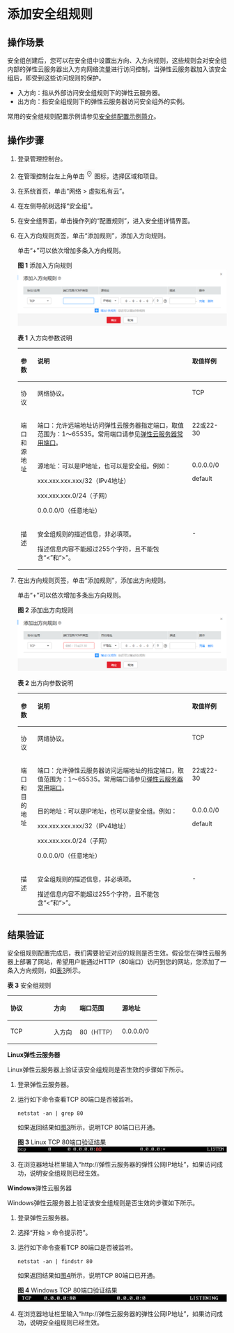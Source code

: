 # 添加安全组规则<a name="zh-cn_topic_0030969470"></a>

## 操作场景<a name="s480ea51d8f2542828c323c6c8eb50861"></a>

安全组创建后，您可以在安全组中设置出方向、入方向规则，这些规则会对安全组内部的弹性云服务器出入方向网络流量进行访问控制，当弹性云服务器加入该安全组后，即受到这些访问规则的保护。

-   入方向：指从外部访问安全组规则下的弹性云服务器。
-   出方向：指安全组规则下的弹性云服务器访问安全组外的实例。

常用的安全组规则配置示例请参见[安全组配置示例简介](安全组配置示例简介.md)。

## 操作步骤<a name="section2999103814551"></a>

1.  登录管理控制台。
2.  在管理控制台左上角单击![](figures/icon-region.png)图标，选择区域和项目。
3.  在系统首页，单击“网络 \> 虚拟私有云”。
4.  在左侧导航树选择“安全组”。
5.  在安全组界面，单击操作列的“配置规则”，进入安全组详情界面。
6.  在入方向规则页签，单击“添加规则”，添加入方向规则。

    单击“+”可以依次增加多条入方向规则。

    **图 1**  添加入方向规则<a name="fig73195191822"></a>  
    ![](figures/添加入方向规则.png "添加入方向规则")

    **表 1**  入方向参数说明

    <a name="table532116198213"></a>
    <table><thead align="left"><tr id="row731911191722"><th class="cellrowborder" valign="top" width="8%" id="mcps1.2.4.1.1"><p id="p17319119020"><a name="p17319119020"></a><a name="p17319119020"></a>参数</p>
    </th>
    <th class="cellrowborder" valign="top" width="74%" id="mcps1.2.4.1.2"><p id="p431911191622"><a name="p431911191622"></a><a name="p431911191622"></a>说明</p>
    </th>
    <th class="cellrowborder" valign="top" width="18%" id="mcps1.2.4.1.3"><p id="p103191119621"><a name="p103191119621"></a><a name="p103191119621"></a>取值样例</p>
    </th>
    </tr>
    </thead>
    <tbody><tr id="row8320419723"><td class="cellrowborder" valign="top" width="8%" headers="mcps1.2.4.1.1 "><p id="p1432013199214"><a name="p1432013199214"></a><a name="p1432013199214"></a>协议</p>
    </td>
    <td class="cellrowborder" valign="top" width="74%" headers="mcps1.2.4.1.2 "><p id="p432017191726"><a name="p432017191726"></a><a name="p432017191726"></a>网络协议。</p>
    </td>
    <td class="cellrowborder" valign="top" width="18%" headers="mcps1.2.4.1.3 "><p id="p1332014191216"><a name="p1332014191216"></a><a name="p1332014191216"></a>TCP</p>
    </td>
    </tr>
    <tr id="row1732101910217"><td class="cellrowborder" rowspan="2" valign="top" width="8%" headers="mcps1.2.4.1.1 "><p id="p16320131918211"><a name="p16320131918211"></a><a name="p16320131918211"></a>端口和源地址</p>
    <p id="p203213191023"><a name="p203213191023"></a><a name="p203213191023"></a></p>
    </td>
    <td class="cellrowborder" valign="top" width="74%" headers="mcps1.2.4.1.2 "><p id="p0320141916219"><a name="p0320141916219"></a><a name="p0320141916219"></a>端口：允许远端地址访问弹性云服务器指定端口，取值范围为：1～65535。常用端口请参见<a href="弹性云服务器常用端口.md">弹性云服务器常用端口</a>。</p>
    </td>
    <td class="cellrowborder" valign="top" width="18%" headers="mcps1.2.4.1.3 "><p id="p332121914218"><a name="p332121914218"></a><a name="p332121914218"></a>22或22-30</p>
    </td>
    </tr>
    <tr id="row2032111191124"><td class="cellrowborder" valign="top" headers="mcps1.2.4.1.1 "><p id="p1632116191821"><a name="p1632116191821"></a><a name="p1632116191821"></a>源地址：可以是IP地址，也可以是安全组。例如：</p>
    <p id="p123211198214"><a name="p123211198214"></a><a name="p123211198214"></a>xxx.xxx.xxx.xxx/32（IPv4地址）</p>
    <p id="p1532141911212"><a name="p1532141911212"></a><a name="p1532141911212"></a>xxx.xxx.xxx.0/24（子网）</p>
    <p id="p93211419525"><a name="p93211419525"></a><a name="p93211419525"></a>0.0.0.0/0（任意地址）</p>
    </td>
    <td class="cellrowborder" valign="top" headers="mcps1.2.4.1.2 "><p id="p1332111191324"><a name="p1332111191324"></a><a name="p1332111191324"></a>0.0.0.0/0</p>
    <p id="p1032161911212"><a name="p1032161911212"></a><a name="p1032161911212"></a>default</p>
    </td>
    </tr>
    <tr id="row1844612518515"><td class="cellrowborder" valign="top" width="8%" headers="mcps1.2.4.1.1 "><p id="p04476514517"><a name="p04476514517"></a><a name="p04476514517"></a>描述</p>
    </td>
    <td class="cellrowborder" valign="top" width="74%" headers="mcps1.2.4.1.2 "><p id="p1399275111429"><a name="p1399275111429"></a><a name="p1399275111429"></a>安全组规则的描述信息，非必填项。</p>
    <p id="p12593482111429"><a name="p12593482111429"></a><a name="p12593482111429"></a>描述信息内容不能超过255个字符，且不能包含“&lt;”和“&gt;”。</p>
    </td>
    <td class="cellrowborder" valign="top" width="18%" headers="mcps1.2.4.1.3 "><p id="p16447351352"><a name="p16447351352"></a><a name="p16447351352"></a>-</p>
    </td>
    </tr>
    </tbody>
    </table>

7.  在出方向规则页签，单击“添加规则”，添加出方向规则。

    单击“+”可以依次增加多条出方向规则。

    **图 2**  添加出方向规则<a name="fig047215181317"></a>  
    ![](figures/添加出方向规则.png "添加出方向规则")

    **表 2**  出方向参数说明

    <a name="table20884115181311"></a>
    <table><thead align="left"><tr id="row1689515114136"><th class="cellrowborder" valign="top" width="8%" id="mcps1.2.4.1.1"><p id="p3897175181310"><a name="p3897175181310"></a><a name="p3897175181310"></a>参数</p>
    </th>
    <th class="cellrowborder" valign="top" width="74%" id="mcps1.2.4.1.2"><p id="p10898125112133"><a name="p10898125112133"></a><a name="p10898125112133"></a>说明</p>
    </th>
    <th class="cellrowborder" valign="top" width="18%" id="mcps1.2.4.1.3"><p id="p19900145111310"><a name="p19900145111310"></a><a name="p19900145111310"></a>取值样例</p>
    </th>
    </tr>
    </thead>
    <tbody><tr id="row139013518139"><td class="cellrowborder" valign="top" width="8%" headers="mcps1.2.4.1.1 "><p id="p6902105141316"><a name="p6902105141316"></a><a name="p6902105141316"></a>协议</p>
    </td>
    <td class="cellrowborder" valign="top" width="74%" headers="mcps1.2.4.1.2 "><p id="p9904751151312"><a name="p9904751151312"></a><a name="p9904751151312"></a>网络协议。</p>
    </td>
    <td class="cellrowborder" valign="top" width="18%" headers="mcps1.2.4.1.3 "><p id="p5905951141320"><a name="p5905951141320"></a><a name="p5905951141320"></a>TCP</p>
    </td>
    </tr>
    <tr id="row159061451141316"><td class="cellrowborder" rowspan="2" valign="top" width="8%" headers="mcps1.2.4.1.1 "><p id="p990775121315"><a name="p990775121315"></a><a name="p990775121315"></a>端口和目的地址</p>
    </td>
    <td class="cellrowborder" valign="top" width="74%" headers="mcps1.2.4.1.2 "><p id="p16909151181320"><a name="p16909151181320"></a><a name="p16909151181320"></a>端口：允许弹性云服务器访问远端地址的指定端口，取值范围为：1～65535。常用端口请参见<a href="弹性云服务器常用端口.md">弹性云服务器常用端口</a>。</p>
    </td>
    <td class="cellrowborder" valign="top" width="18%" headers="mcps1.2.4.1.3 "><p id="p12912165111310"><a name="p12912165111310"></a><a name="p12912165111310"></a>22或22-30</p>
    </td>
    </tr>
    <tr id="row1491445114138"><td class="cellrowborder" valign="top" headers="mcps1.2.4.1.1 "><p id="p4917145119132"><a name="p4917145119132"></a><a name="p4917145119132"></a>目的地址：可以是IP地址，也可以是安全组。例如：</p>
    <p id="p18919155171315"><a name="p18919155171315"></a><a name="p18919155171315"></a>xxx.xxx.xxx.xxx/32（IPv4地址）</p>
    <p id="p5920155111316"><a name="p5920155111316"></a><a name="p5920155111316"></a>xxx.xxx.xxx.0/24（子网）</p>
    <p id="p2092045115132"><a name="p2092045115132"></a><a name="p2092045115132"></a>0.0.0.0/0（任意地址）</p>
    </td>
    <td class="cellrowborder" valign="top" headers="mcps1.2.4.1.2 "><p id="p992325101316"><a name="p992325101316"></a><a name="p992325101316"></a>0.0.0.0/0</p>
    <p id="p392395115134"><a name="p392395115134"></a><a name="p392395115134"></a>default</p>
    </td>
    </tr>
    <tr id="row139271451151311"><td class="cellrowborder" valign="top" width="8%" headers="mcps1.2.4.1.1 "><p id="p2092855171315"><a name="p2092855171315"></a><a name="p2092855171315"></a>描述</p>
    </td>
    <td class="cellrowborder" valign="top" width="74%" headers="mcps1.2.4.1.2 "><p id="p1193019518138"><a name="p1193019518138"></a><a name="p1193019518138"></a>安全组规则的描述信息，非必填项。</p>
    <p id="p09312514131"><a name="p09312514131"></a><a name="p09312514131"></a>描述信息内容不能超过255个字符，且不能包含“&lt;”和“&gt;”。</p>
    </td>
    <td class="cellrowborder" valign="top" width="18%" headers="mcps1.2.4.1.3 "><p id="p1693210510132"><a name="p1693210510132"></a><a name="p1693210510132"></a>-</p>
    </td>
    </tr>
    </tbody>
    </table>


## 结果验证<a name="section727012251453"></a>

安全组规则配置完成后，我们需要验证对应的规则是否生效。假设您在弹性云服务器上部署了网站，希望用户能通过HTTP（80端口）访问到您的网站，您添加了一条入方向规则，如[表3](#table30323767195135)所示。

**表 3**  安全组规则

<a name="table30323767195135"></a>
<table><thead align="left"><tr id="row15770184195135"><th class="cellrowborder" valign="top" width="28.93%" id="mcps1.2.5.1.1"><p id="p2316559195135"><a name="p2316559195135"></a><a name="p2316559195135"></a>协议</p>
</th>
<th class="cellrowborder" valign="top" width="17.27%" id="mcps1.2.5.1.2"><p id="p53423553195135"><a name="p53423553195135"></a><a name="p53423553195135"></a>方向</p>
</th>
<th class="cellrowborder" valign="top" width="28.349999999999998%" id="mcps1.2.5.1.3"><p id="p32340552195135"><a name="p32340552195135"></a><a name="p32340552195135"></a>端口范围</p>
</th>
<th class="cellrowborder" valign="top" width="25.45%" id="mcps1.2.5.1.4"><p id="p2339084195135"><a name="p2339084195135"></a><a name="p2339084195135"></a>源地址</p>
</th>
</tr>
</thead>
<tbody><tr id="row55248116195135"><td class="cellrowborder" valign="top" width="28.93%" headers="mcps1.2.5.1.1 "><p id="p45912425195135"><a name="p45912425195135"></a><a name="p45912425195135"></a>TCP</p>
</td>
<td class="cellrowborder" valign="top" width="17.27%" headers="mcps1.2.5.1.2 "><p id="p27918930195135"><a name="p27918930195135"></a><a name="p27918930195135"></a>入方向</p>
</td>
<td class="cellrowborder" valign="top" width="28.349999999999998%" headers="mcps1.2.5.1.3 "><p id="p46840856195135"><a name="p46840856195135"></a><a name="p46840856195135"></a>80（HTTP）</p>
</td>
<td class="cellrowborder" valign="top" width="25.45%" headers="mcps1.2.5.1.4 "><p id="p36012962195135"><a name="p36012962195135"></a><a name="p36012962195135"></a>0.0.0.0/0</p>
</td>
</tr>
</tbody>
</table>

**Linux弹性云服务器**

Linux弹性云服务器上验证该安全组规则是否生效的步骤如下所示。

1.  登录弹性云服务器。
2.  运行如下命令查看TCP 80端口是否被监听。

    ```
    netstat -an | grep 80
    ```

    如果返回结果如[图3](#fig783561113312)所示，说明TCP 80端口已开通。

    **图 3**  Linux TCP 80端口验证结果<a name="fig783561113312"></a>  
    ![](figures/Linux-TCP-80端口验证结果.png "Linux-TCP-80端口验证结果")

3.  在浏览器地址栏里输入“http://弹性云服务器的弹性公网IP地址”，如果访问成功，说明安全组规则已经生效。

**Windows**弹性云服务器

Windows弹性云服务器上验证该安全组规则是否生效的步骤如下所示。

1.  登录弹性云服务器。
2.  选择“开始 \> 命令提示符”。
3.  运行如下命令查看TCP 80端口是否被监听。

    ```
    netstat -an | findstr 80
    ```

    如果返回结果如[图4](#fig937451791814)所示，说明TCP 80端口已开通。

    **图 4**  Windows TCP 80端口验证结果<a name="fig937451791814"></a>  
    ![](figures/Windows-TCP-80端口验证结果.png "Windows-TCP-80端口验证结果")

4.  在浏览器地址栏里输入“http://弹性云服务器的弹性公网IP地址”，如果访问成功，说明安全组规则已经生效。

